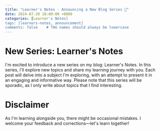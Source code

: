 ```yaml
---
title: "Learner's Notes - Announcing a New Blog Series 🎉"
date: 2024-07-20 18:00:00 +0800
categories: [Learner's Notes]
tags: [learners-notes, announcement]
comments: false    # TAG names should always be lowercase
---
```


# New Series: Learner's Notes
I'm excited to introduce a new series on my blog: Learner's Notes. In this series, I'll explore new topics and share my learning journey with you. Each post will delve into a subject I'm exploring, with an attempt to present it in an engaging and informative way. Please note that this series will be sporadic, as I only write about topics that I find interesting.

# Disclaimer
As I'm learning alongside you, there might be occasional mistakes. I welcome your feedback and corrections—let's learn together!